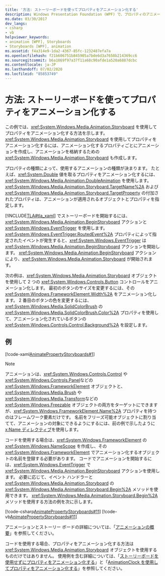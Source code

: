 ```yaml
---
title: '方法: ストーリーボードを使ってプロパティをアニメーション化する'
description: Windows Presentation Foundation (WPF) で、プロパティのアニメーションとストーリーボードを使用してユーザー インターフェイスに動きを加えます。
ms.date: 03/30/2017
dev_langs:
- csharp
- vb
helpviewer_keywords:
- animation [WPF], Storyboards
- Storyboards [WPF], animation
ms.assetid: f4a314e9-1da2-4367-85fc-1232487efa7a
ms.openlocfilehash: f21b606751b845905a7bde6d3a7658b214369cc6
ms.sourcegitcommit: b6a1869f97a37f11a68c90afde1a520a6887dcbc
ms.contentlocale: ja-JP
ms.lasthandoff: 07/02/2020
ms.locfileid: "85853749"
---
```

# <a name="how-to-animate-a-property-by-using-a-storyboard"></a>方法: ストーリーボードを使ってプロパティをアニメーション化する
この例では、<xref:System.Windows.Media.Animation.Storyboard> を使用してプロパティをアニメーション化する方法を示します。 <xref:System.Windows.Media.Animation.Storyboard> を使用してプロパティをアニメーション化するには、アニメーション化するプロパティごとにアニメーションを作成し、アニメーションを格納するための <xref:System.Windows.Media.Animation.Storyboard> も作成します。  
  
 プロパティの種類によって、使用するアニメーションの種類が決まります。 たとえば、<xref:System.Double> 値を取るプロパティをアニメーション化するには、<xref:System.Windows.Media.Animation.DoubleAnimation> を使用します。 <xref:System.Windows.Media.Animation.Storyboard.TargetName%2A> および <xref:System.Windows.Media.Animation.Storyboard.TargetProperty> の付加されたプロパティは、アニメーションが適用されるオブジェクトとプロパティを指定します。  
  
 [!INCLUDE[TLA#tla_xaml](../../../../includes/tlasharptla-xaml-md.md)] でストーリーボードを開始するには、<xref:System.Windows.Media.Animation.BeginStoryboard> アクションと <xref:System.Windows.EventTrigger> を使用します。 <xref:System.Windows.EventTrigger.RoutedEvent%2A> プロパティによって指定されたイベントが発生すると、<xref:System.Windows.EventTrigger> は <xref:System.Windows.Media.Animation.BeginStoryboard> アクションを開始します。 <xref:System.Windows.Media.Animation.BeginStoryboard> アクションにより、<xref:System.Windows.Media.Animation.Storyboard> が開始されます。  
  
 次の例は、<xref:System.Windows.Media.Animation.Storyboard> オブジェクトを使用して 2 つの <xref:System.Windows.Controls.Button> コントロールをアニメーション化します。 最初のボタンのサイズを変更するには、その <xref:System.Windows.FrameworkElement.Width%2A> をアニメーション化します。 2 番目のボタンの色を変更するには、<xref:System.Windows.Media.SolidColorBrush> の <xref:System.Windows.Media.SolidColorBrush.Color%2A> プロパティを使用して、アニメーション化されているボタンの <xref:System.Windows.Controls.Control.Background%2A> を設定します。  
  
## <a name="example"></a>例  
 [!code-xaml[AnimatePropertyStoryboards#1](~/samples/snippets/xaml/VS_Snippets_Wpf/AnimatePropertyStoryboards/XAML/StoryboardExample.xaml#1)]  
  
> [!NOTE]
> アニメーションは、<xref:System.Windows.Controls.Control> や <xref:System.Windows.Controls.Panel>などの <xref:System.Windows.FrameworkElement> オブジェクトと、<xref:System.Windows.Media.Brush> や <xref:System.Windows.Media.Transform>などの <xref:System.Windows.Freezable> オブジェクトの両方をターゲットにできますが、<xref:System.Windows.FrameworkElement.Name%2A> プロパティを持つのはフレームワーク要素だけです。 名前をフリーズ可能オブジェクトに割り当てて、アニメーションの対象にできるようにするには、前の例で示したように [x:Name ディレクティブ](../../../desktop-wpf/xaml-services/xname-directive.md)を使用します。  
  
 コードを使用する場合は、<xref:System.Windows.FrameworkElement> の <xref:System.Windows.NameScope> を作成し、その <xref:System.Windows.FrameworkElement> でアニメーション化するオブジェクトの名前を登録する必要があります。 コードでアニメーションを開始するには、<xref:System.Windows.EventTrigger> で <xref:System.Windows.Media.Animation.BeginStoryboard> アクションを使用します。 必要に応じて、イベント ハンドラーと <xref:System.Windows.Media.Animation.Storyboard> の <xref:System.Windows.Media.Animation.Storyboard.Begin%2A> メソッドを使用できます。 <xref:System.Windows.Media.Animation.Storyboard.Begin%2A> メソッドを使用する方法の例を次に示します。  
  
 [!code-csharp[AnimatePropertyStoryboards#11](~/samples/snippets/csharp/VS_Snippets_Wpf/AnimatePropertyStoryboards/CSharp/StoryboardExample.cs#11)]
 [!code-vb[AnimatePropertyStoryboards#11](~/samples/snippets/visualbasic/VS_Snippets_Wpf/AnimatePropertyStoryboards/VisualBasic/StoryboardExample.vb#11)]  
  
 アニメーションとストーリー ボードの詳細については、「[アニメーションの概要](animation-overview.md)」を参照してください。  
  
 コードを使用する場合、プロパティをアニメーション化する方法は <xref:System.Windows.Media.Animation.Storyboard> オブジェクトを使用するものだけではありません。 使用例を含む詳細については、「[ストーリーボードを使用せずにプロパティをアニメーション化する](how-to-animate-a-property-without-using-a-storyboard.md)」と「[AnimationClock を使用してプロパティをアニメーション化する](how-to-animate-a-property-by-using-an-animationclock.md)」を参照してください。
